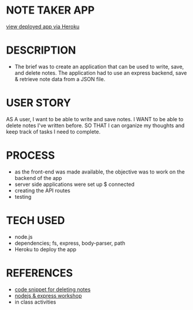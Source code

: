# NOTE TAKER APP
[view deployed app via Heroku](https://lit-beach-94667.herokuapp.com/)

# DESCRIPTION
- The brief was to create an application that can be used to write, save, and delete notes.
The application had to use an express backend, save & retrieve note data from a JSON file.

# USER STORY
AS A user, I want to be able to write and save notes.
I WANT to be able to delete notes I've written before.
SO THAT I can organize my thoughts and keep track of tasks I need to complete.

# PROCESS
- as the front-end was made available, the objective was to work on the backend of the app
- server side applications were set up $ connected
- creating the API routes
- testing

# TECH USED
- node.js
- dependencies; fs, express, body-parser, path
- Heroku to deploy the app

# REFERENCES

- [code snippet for deleting notes](https://scotch.io/courses/build-a-restful-nodejs-api/post-put-delete-requests)
- [nodejs & express workshop](https://www.udemy.com/course/the-complete-web-development-bootcamp/learn/lecture/18125153#overview)
- in class activities